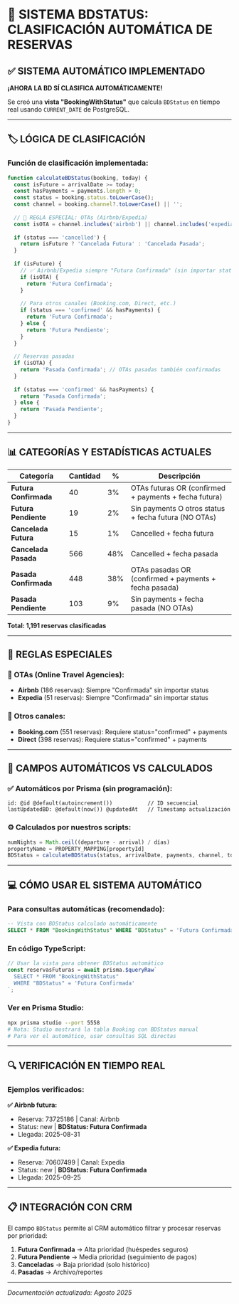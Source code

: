# 🤖 SISTEMA BDSTATUS: CLASIFICACIÓN AUTOMÁTICA DE RESERVAS

## ✅ SISTEMA AUTOMÁTICO IMPLEMENTADO

**¡AHORA LA BD SÍ CLASIFICA AUTOMÁTICAMENTE!**

Se creó una **vista "BookingWithStatus"** que calcula `BDStatus` en tiempo real usando `CURRENT_DATE` de PostgreSQL.

---

## 🏷️ LÓGICA DE CLASIFICACIÓN

### Función de clasificación implementada:
```javascript
function calculateBDStatus(booking, today) {
  const isFuture = arrivalDate >= today;
  const hasPayments = payments.length > 0;
  const status = booking.status.toLowerCase();
  const channel = booking.channel?.toLowerCase() || '';
  
  // 🎯 REGLA ESPECIAL: OTAs (Airbnb/Expedia)
  const isOTA = channel.includes('airbnb') || channel.includes('expedia');
  
  if (status === 'cancelled') {
    return isFuture ? 'Cancelada Futura' : 'Cancelada Pasada';
  }
  
  if (isFuture) {
    // ✅ Airbnb/Expedia siempre "Futura Confirmada" (sin importar status)
    if (isOTA) {
      return 'Futura Confirmada';
    }
    
    // Para otros canales (Booking.com, Direct, etc.)
    if (status === 'confirmed' && hasPayments) {
      return 'Futura Confirmada';
    } else {
      return 'Futura Pendiente';
    }
  }
  
  // Reservas pasadas
  if (isOTA) {
    return 'Pasada Confirmada'; // OTAs pasadas también confirmadas
  }
  
  if (status === 'confirmed' && hasPayments) {
    return 'Pasada Confirmada';
  } else {
    return 'Pasada Pendiente';
  }
}
```

---

## 📊 CATEGORÍAS Y ESTADÍSTICAS ACTUALES

| Categoría | Cantidad | % | Descripción |
|-----------|----------|---|-------------|
| **Futura Confirmada** | 40 | 3% | OTAs futuras OR (confirmed + payments + fecha futura) |
| **Futura Pendiente** | 19 | 2% | Sin payments O otros status + fecha futura (NO OTAs) |
| **Cancelada Futura** | 15 | 1% | Cancelled + fecha futura |
| **Cancelada Pasada** | 566 | 48% | Cancelled + fecha pasada |
| **Pasada Confirmada** | 448 | 38% | OTAs pasadas OR (confirmed + payments + fecha pasada) |
| **Pasada Pendiente** | 103 | 9% | Sin payments + fecha pasada (NO OTAs) |

**Total: 1,191 reservas clasificadas**

---

## 🎯 REGLAS ESPECIALES

### 📱 OTAs (Online Travel Agencies):
- **Airbnb** (186 reservas): Siempre "Confirmada" sin importar status
- **Expedia** (51 reservas): Siempre "Confirmada" sin importar status

### 🏨 Otros canales:
- **Booking.com** (551 reservas): Requiere status="confirmed" + payments
- **Direct** (398 reservas): Requiere status="confirmed" + payments

---

## 🔄 CAMPOS AUTOMÁTICOS VS CALCULADOS

### ✅ **Automáticos por Prisma** (sin programación):
```prisma
id: @id @default(autoincrement())           // ID secuencial
lastUpdatedBD: @default(now()) @updatedAt   // Timestamp actualización
```

### ⚙️ **Calculados por nuestros scripts**:
```javascript
numNights = Math.ceil((departure - arrival) / días)
propertyName = PROPERTY_MAPPING[propertyId] 
BDStatus = calculateBDStatus(status, arrivalDate, payments, channel, today)
```

---

## 💻 CÓMO USAR EL SISTEMA AUTOMÁTICO

### Para consultas automáticas (recomendado):
```sql
-- Vista con BDStatus calculado automáticamente
SELECT * FROM "BookingWithStatus" WHERE "BDStatus" = 'Futura Confirmada';
```

### En código TypeScript:
```typescript
// Usar la vista para obtener BDStatus automático
const reservasFuturas = await prisma.$queryRaw`
  SELECT * FROM "BookingWithStatus" 
  WHERE "BDStatus" = 'Futura Confirmada'
`;
```

### Ver en Prisma Studio:
```bash
npx prisma studio --port 5558
# Nota: Studio mostrará la tabla Booking con BDStatus manual
# Para ver el automático, usar consultas SQL directas
```

---

## 🔍 VERIFICACIÓN EN TIEMPO REAL

### Ejemplos verificados:

**✅ Airbnb futura:**
- Reserva: 73725186 | Canal: Airbnb
- Status: new | **BDStatus: Futura Confirmada**
- Llegada: 2025-08-31

**✅ Expedia futura:**  
- Reserva: 70607499 | Canal: Expedia
- Status: new | **BDStatus: Futura Confirmada**  
- Llegada: 2025-09-25

---

## 📋 INTEGRACIÓN CON CRM

El campo `BDStatus` permite al CRM automático filtrar y procesar reservas por prioridad:

1. **Futura Confirmada** → Alta prioridad (huéspedes seguros)
2. **Futura Pendiente** → Media prioridad (seguimiento de pagos)
3. **Canceladas** → Baja prioridad (solo histórico)
4. **Pasadas** → Archivo/reportes

---

*Documentación actualizada: Agosto 2025*